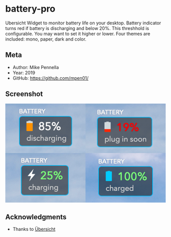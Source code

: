 # battery-pro
Ubersicht Widget to monitor battery life on your desktop. Battery indicator turns red if battery is discharging and 
below 20%.  This threshhold is configurable. You may want to set it higher or lower. Four themes are included: mono, paper, dark and color.  

## Meta

- Author: Mike Pennella
- Year: 2019
- GitHub: https://github.com/mpen01/

## Screenshot

![alt text](https://github.com/mpen01/battery-pro/blob/master/screenshot.png "Battery Pro Screenshot")

## Acknowledgments

- Thanks to [Übersicht](http://github.com/felixhageloh/uebersicht/)
